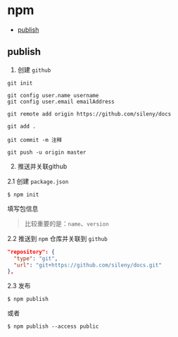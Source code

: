 # npm

- [publish](#publish)

## publish

1. 创建 `github`
```
git init

git config user.name username
git config user.email emailAddress

git remote add origin https://github.com/sileny/docs

git add .

git commit -m 注释

git push -u origin master
```

2. 推送并关联github

2.1 创建 `package.json`
```
$ npm init
```
填写包信息

>比较重要的是：`name`、`version`

2.2 推送到 `npm` 仓库并关联到 `github`
```json
"repository": {
  "type": "git",
  "url": "git+https://github.com/sileny/docs.git"
},
```

2.3 发布
```
$ npm publish
```

或者
```
$ npm publish --access public
```

